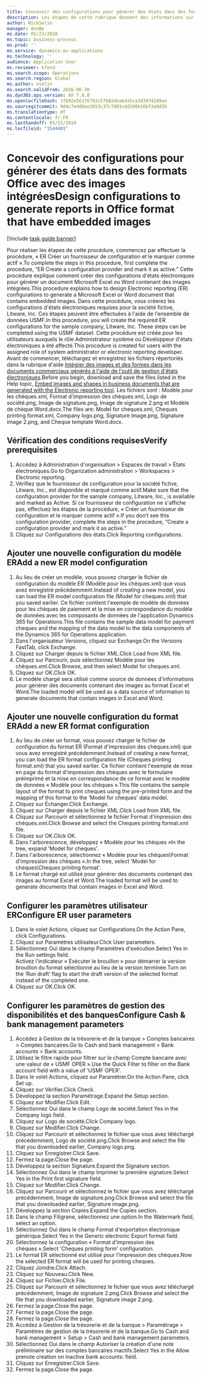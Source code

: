 ```yaml
---
title: Concevoir des configurations pour générer des états dans des formats Office avec des images intégrées
description: Les étapes de cette rubrique donnent des informations sur la création de configurations d'états électroniques qui génèrent des documents électroniques aux formats Microsoft Office (Excel et Word) qui contiennent des images intégrées.
author: NickSelin
manager: AnnBe
ms.date: 01/23/2018
ms.topic: business-process
ms.prod: ''
ms.service: dynamics-ax-applications
ms.technology: ''
audience: Application User
ms.reviewer: kfend
ms.search.scope: Operations
ms.search.region: Global
ms.author: nselin
ms.search.validFrom: 2016-06-30
ms.dyn365.ops.version: AX 7.0.0
ms.openlocfilehash: 1fb02e561f6792c57b924ba64a5ca3d3974289ee
ms.sourcegitcommit: 9d4c7edd0ae2053c37c7d81cdd180b16bf3a9d3b
ms.translationtype: HT
ms.contentlocale: fr-FR
ms.lasthandoff: 05/15/2019
ms.locfileid: "1544401"
---
```

# <a name="design-configurations-to-generate-reports-in-office-format-that-have-embedded-images"></a><span data-ttu-id="c922c-103">Concevoir des configurations pour générer des états dans des formats Office avec des images intégrées</span><span class="sxs-lookup"><span data-stu-id="c922c-103">Design configurations to generate reports in Office format that have embedded images</span></span>

[!include [task guide banner](../../includes/task-guide-banner.md)]

<span data-ttu-id="c922c-104">Pour réaliser les étapes de cette procédure, commencez par effectuer la procédure, « ER Créer un fournisseur de configuration et le marquer comme actif ».</span><span class="sxs-lookup"><span data-stu-id="c922c-104">To complete the steps in this procedure, first complete the procedure, “ER Create a configuration provider and mark it as active.”</span></span> <span data-ttu-id="c922c-105">Cette procédure explique comment créer des configurations d'états électroniques pour générer un document Microsoft Excel ou Word contenant des images intégrées.</span><span class="sxs-lookup"><span data-stu-id="c922c-105">This procedure explains how to design Electronic reporting (ER) configurations to generate a Microsoft Excel or Word document that contains embedded images.</span></span> <span data-ttu-id="c922c-106">Dans cette procédure, vous créerez les configurations d'états électroniques requises pour la société fictive, Litware, Inc. Ces étapes peuvent être effectuées à l'aide de l'ensemble de données USMF.</span><span class="sxs-lookup"><span data-stu-id="c922c-106">In this procedure, you will create the required ER configurations for the sample company, Litware, Inc. These steps can be completed using the USMF dataset.</span></span> <span data-ttu-id="c922c-107">Cette procédure est créée pour les utilisateurs auxquels le rôle Administrateur système ou Développeur d'états électroniques a été affecté.</span><span class="sxs-lookup"><span data-stu-id="c922c-107">This procedure is created for users with the assigned role of system administrator or electronic reporting developer.</span></span> <span data-ttu-id="c922c-108">Avant de commencer, téléchargez et enregistrez les fichiers répertoriés dans la rubrique d'aide [Intégrer des images et des formes dans les documents commerciaux générés à l'aide de l'outil de gestion d'états électroniques](../electronic-reporting-embed-images-shapes.md).</span><span class="sxs-lookup"><span data-stu-id="c922c-108">Before you begin, download and save the files listed in the Help topic, [Embed images and shapes in business documents that are generated with the Electronic reporting tool](../electronic-reporting-embed-images-shapes.md).</span></span> <span data-ttu-id="c922c-109">Les fichiers sont : Modèle pour les chèques.xml, Format d'impression des chèques.xml, Logo de société.png, Image de signature.png, Image de signature 2.png et Modèle de chèque Word.docx.</span><span class="sxs-lookup"><span data-stu-id="c922c-109">The files are: Model for cheques.xml, Cheques printing format.xml, Company logo.png, Signature image.png, Signature image 2.png, and Cheque template Word.docx.</span></span>

## <a name="verify-prerequisites"></a><span data-ttu-id="c922c-110">Vérification des conditions requises</span><span class="sxs-lookup"><span data-stu-id="c922c-110">Verify prerequisites</span></span>  
 1. <span data-ttu-id="c922c-111">Accédez à Administration d'organisation > Espaces de travail > États électroniques.</span><span class="sxs-lookup"><span data-stu-id="c922c-111">Go to Organization administration > Workspaces > Electronic reporting.</span></span>  
 2. <span data-ttu-id="c922c-112">Vérifiez que le fournisseur de configuration pour la société fictive, Litware, Inc., est disponible et marqué comme actif.</span><span class="sxs-lookup"><span data-stu-id="c922c-112">Make sure that the configuration provider for the sample company, Litware, Inc., is available and marked as Active.</span></span> <span data-ttu-id="c922c-113">Si ce fournisseur de configuration ne s'affiche pas, effectuez les étapes de la procédure, « Créer un fournisseur de configuration et le marquer comme actif ».</span><span class="sxs-lookup"><span data-stu-id="c922c-113">If you don’t see this configuration provider, complete the steps in the procedure, “Create a configuration provider and mark it as active.”</span></span>   
 3. <span data-ttu-id="c922c-114">Cliquez sur Configurations des états.</span><span class="sxs-lookup"><span data-stu-id="c922c-114">Click Reporting configurations.</span></span>  
 
## <a name="add-a-new-er-model-configuration"></a><span data-ttu-id="c922c-115">Ajouter une nouvelle configuration du modèle ER</span><span class="sxs-lookup"><span data-stu-id="c922c-115">Add a new ER model configuration</span></span>  
 1. <span data-ttu-id="c922c-116">Au lieu de créer un modèle, vous pouvez charger le fichier de configuration du modèle ER (Modèle pour les chèques.xml) que vous avez enregistré précédemment.</span><span class="sxs-lookup"><span data-stu-id="c922c-116">Instead of creating a new model, you can load the ER model configuration file (Model for cheques.xml) that you saved earlier.</span></span> <span data-ttu-id="c922c-117">Ce fichier contient l'exemple de modèle de données pour les chèques de paiement et la mise en correspondance du modèle de données avec les composants de données de l'application Dynamics 365 for Operations.</span><span class="sxs-lookup"><span data-stu-id="c922c-117">This file contains the sample data model for payment cheques and the mapping of the data model to the data components of the Dynamics 365 for Operations application.</span></span>   
 2. <span data-ttu-id="c922c-118">Dans l'organisateur Versions, cliquez sur Exchange.</span><span class="sxs-lookup"><span data-stu-id="c922c-118">On the Versions FastTab, click Exchange.</span></span>   
 3. <span data-ttu-id="c922c-119">Cliquez sur Charger depuis le fichier XML.</span><span class="sxs-lookup"><span data-stu-id="c922c-119">Click Load from XML file.</span></span>  
 4. <span data-ttu-id="c922c-120">Cliquez sur Parcourir, puis sélectionnez Modèle pour les chèques.xml.</span><span class="sxs-lookup"><span data-stu-id="c922c-120">Click Browse, and then select Model for cheques.xml.</span></span>   
 5. <span data-ttu-id="c922c-121">Cliquez sur OK.</span><span class="sxs-lookup"><span data-stu-id="c922c-121">Click OK.</span></span>  
 6. <span data-ttu-id="c922c-122">Le modèle chargé sera utilisé comme source de données d'informations pour générer des documents contenant des images au format Excel et Word.</span><span class="sxs-lookup"><span data-stu-id="c922c-122">The loaded model will be used as a data source of information to generate documents that contain images in Excel and Word.</span></span>  

## <a name="add-a-new-er-format-configuration"></a><span data-ttu-id="c922c-123">Ajouter une nouvelle configuration du format ER</span><span class="sxs-lookup"><span data-stu-id="c922c-123">Add a new ER format configuration</span></span>  
 1. <span data-ttu-id="c922c-124">Au lieu de créer un format, vous pouvez charger le fichier de configuration du format ER (Format d'impression des chèques.xml) que vous avez enregistré précédemment.</span><span class="sxs-lookup"><span data-stu-id="c922c-124">Instead of creating a new format, you can load the ER format configuration file (Cheques printing format.xml) that you saved earlier.</span></span> <span data-ttu-id="c922c-125">Ce fichier contient l'exemple de mise en page du format d'impression des chèques avec le formulaire préimprimé et la mise en correspondance de ce format avec le modèle de données « Modèle pour les chèques ».</span><span class="sxs-lookup"><span data-stu-id="c922c-125">This file contains the sample layout of the format to print cheques using the pre-printed form and the mapping of this format to the ‘Model for cheques’ data model.</span></span>   
 2. <span data-ttu-id="c922c-126">Cliquez sur Échanger.</span><span class="sxs-lookup"><span data-stu-id="c922c-126">Click Exchange.</span></span>  
 3. <span data-ttu-id="c922c-127">Cliquez sur Charger depuis le fichier XML.</span><span class="sxs-lookup"><span data-stu-id="c922c-127">Click Load from XML file.</span></span>  
 4. <span data-ttu-id="c922c-128">Cliquez sur Parcourir et sélectionnez le fichier Format d'impression des chèques.xml.</span><span class="sxs-lookup"><span data-stu-id="c922c-128">Click Browse and select the Cheques printing format.xml file.</span></span>   
 5. <span data-ttu-id="c922c-129">Cliquez sur OK.</span><span class="sxs-lookup"><span data-stu-id="c922c-129">Click OK.</span></span>  
 6. <span data-ttu-id="c922c-130">Dans l'arborescence, développez « Modèle pour les chèques »</span><span class="sxs-lookup"><span data-stu-id="c922c-130">In the tree, expand 'Model for cheques'.</span></span>  
 7. <span data-ttu-id="c922c-131">Dans l'arborescence, sélectionnez « Modèle pour les chèques\Format d'impression des chèques ».</span><span class="sxs-lookup"><span data-stu-id="c922c-131">In the tree, select 'Model for cheques\Cheques printing format'.</span></span>  
 8. <span data-ttu-id="c922c-132">Le format chargé est utilisé pour générer des documents contenant des images au format Excel et Word.</span><span class="sxs-lookup"><span data-stu-id="c922c-132">The loaded format will be used to generate documents that contain images in Excel and Word.</span></span>   

## <a name="configure-er-user-parameters"></a><span data-ttu-id="c922c-133">Configurer les paramètres utilisateur ER</span><span class="sxs-lookup"><span data-stu-id="c922c-133">Configure ER user parameters</span></span>  
 1. <span data-ttu-id="c922c-134">Dans le volet Actions, cliquez sur Configurations.</span><span class="sxs-lookup"><span data-stu-id="c922c-134">On the Action Pane, click Configurations.</span></span>  
 2. <span data-ttu-id="c922c-135">Cliquez sur Paramètres utilisateur.</span><span class="sxs-lookup"><span data-stu-id="c922c-135">Click User parameters.</span></span>  
 3. <span data-ttu-id="c922c-136">Sélectionnez Oui dans le champ Paramètres d'exécution.</span><span class="sxs-lookup"><span data-stu-id="c922c-136">Select Yes in the Run settings field.</span></span>  
  <span data-ttu-id="c922c-137">Activez l'indicateur « Exécuter le brouillon » pour démarrer la version brouillon du format sélectionné au lieu de la version terminée.</span><span class="sxs-lookup"><span data-stu-id="c922c-137">Turn on the ‘Run draft’ flag to start the draft version of the selected format instead of the completed one.</span></span>  
 4. <span data-ttu-id="c922c-138">Cliquez sur OK.</span><span class="sxs-lookup"><span data-stu-id="c922c-138">Click OK.</span></span>  

## <a name="configure-cash--bank-management-parameters"></a><span data-ttu-id="c922c-139">Configurer les paramètres de gestion des disponibilités et des banques</span><span class="sxs-lookup"><span data-stu-id="c922c-139">Configure Cash & bank management parameters</span></span>  
 1. <span data-ttu-id="c922c-140">Accédez à Gestion de la trésorerie et de la banque > Comptes bancaires > Comptes bancaires.</span><span class="sxs-lookup"><span data-stu-id="c922c-140">Go to Cash and bank management > Bank accounts > Bank accounts.</span></span>  
 2. <span data-ttu-id="c922c-141">Utilisez le filtre rapide pour filtrer sur le champ Compte bancaire avec une valeur de « USMF OPER ».</span><span class="sxs-lookup"><span data-stu-id="c922c-141">Use the Quick Filter to filter on the Bank account field with a value of 'USMF OPER'.</span></span>  
 3. <span data-ttu-id="c922c-142">Dans le volet Actions, cliquez sur Paramétrer.</span><span class="sxs-lookup"><span data-stu-id="c922c-142">On the Action Pane, click Set up.</span></span>  
 4. <span data-ttu-id="c922c-143">Cliquez sur Vérifier.</span><span class="sxs-lookup"><span data-stu-id="c922c-143">Click Check.</span></span>  
 5. <span data-ttu-id="c922c-144">Développez la section Paramétrage.</span><span class="sxs-lookup"><span data-stu-id="c922c-144">Expand the Setup section.</span></span>  
 6. <span data-ttu-id="c922c-145">Cliquez sur Modifier.</span><span class="sxs-lookup"><span data-stu-id="c922c-145">Click Edit.</span></span>  
 7. <span data-ttu-id="c922c-146">Sélectionnez Oui dans le champ Logo de société.</span><span class="sxs-lookup"><span data-stu-id="c922c-146">Select Yes in the Company logo field.</span></span>  
 8. <span data-ttu-id="c922c-147">Cliquez sur Logo de société.</span><span class="sxs-lookup"><span data-stu-id="c922c-147">Click Company logo.</span></span>  
 9. <span data-ttu-id="c922c-148">Cliquez sur Modifier.</span><span class="sxs-lookup"><span data-stu-id="c922c-148">Click Change.</span></span>  
 10. <span data-ttu-id="c922c-149">Cliquez sur Parcourir et sélectionnez le fichier que vous avez téléchargé précédemment, Logo de société.png.</span><span class="sxs-lookup"><span data-stu-id="c922c-149">Click Browse and select the file that you downloaded earlier, Company logo.png.</span></span>   
 11. <span data-ttu-id="c922c-150">Cliquez sur Enregistrer.</span><span class="sxs-lookup"><span data-stu-id="c922c-150">Click Save.</span></span>  
 12. <span data-ttu-id="c922c-151">Fermez la page.</span><span class="sxs-lookup"><span data-stu-id="c922c-151">Close the page.</span></span>  
 13. <span data-ttu-id="c922c-152">Développez la section Signature.</span><span class="sxs-lookup"><span data-stu-id="c922c-152">Expand the Signature section.</span></span>  
 14. <span data-ttu-id="c922c-153">Sélectionnez Oui dans le champ Imprimer la première signature.</span><span class="sxs-lookup"><span data-stu-id="c922c-153">Select Yes in the Print first signature field.</span></span>  
 15. <span data-ttu-id="c922c-154">Cliquez sur Modifier.</span><span class="sxs-lookup"><span data-stu-id="c922c-154">Click Change.</span></span>  
 16. <span data-ttu-id="c922c-155">Cliquez sur Parcourir et sélectionnez le fichier que vous avez téléchargé précédemment, Image de signature.png.</span><span class="sxs-lookup"><span data-stu-id="c922c-155">Click Browse and select the file that you downloaded earlier, Signature image.png.</span></span>   
 17. <span data-ttu-id="c922c-156">Développez la section Copies.</span><span class="sxs-lookup"><span data-stu-id="c922c-156">Expand the Copies section.</span></span>  
 18. <span data-ttu-id="c922c-157">Dans le champ Filigrane, sélectionnez une option.</span><span class="sxs-lookup"><span data-stu-id="c922c-157">In the Watermark field, select an option.</span></span>  
 19. <span data-ttu-id="c922c-158">Sélectionnez Oui dans le champ Format d'exportation électronique générique.</span><span class="sxs-lookup"><span data-stu-id="c922c-158">Select Yes in the Generic electronic Export format field.</span></span>  
 20. <span data-ttu-id="c922c-159">Sélectionnez la configuration « Format d'impression des chèques ».</span><span class="sxs-lookup"><span data-stu-id="c922c-159">Select 'Cheques printing form' configuration.</span></span>  
 21. <span data-ttu-id="c922c-160">Le format ER sélectionné est utilisé pour l'impression des chèques.</span><span class="sxs-lookup"><span data-stu-id="c922c-160">Now the selected ER format will be used for printing cheques.</span></span>  
 22. <span data-ttu-id="c922c-161">Cliquez Joindre.</span><span class="sxs-lookup"><span data-stu-id="c922c-161">Click Attach.</span></span>  
 23. <span data-ttu-id="c922c-162">Cliquez sur Nouveau.</span><span class="sxs-lookup"><span data-stu-id="c922c-162">Click New.</span></span>  
 24. <span data-ttu-id="c922c-163">Cliquez sur Fichier.</span><span class="sxs-lookup"><span data-stu-id="c922c-163">Click File.</span></span>  
 25. <span data-ttu-id="c922c-164">Cliquez sur Parcourir et sélectionnez le fichier que vous avez téléchargé précédemment, Image de signature 2.png.</span><span class="sxs-lookup"><span data-stu-id="c922c-164">Click Browse and select the file that you downloaded earlier, Signature image 2.png.</span></span>   
 26. <span data-ttu-id="c922c-165">Fermez la page.</span><span class="sxs-lookup"><span data-stu-id="c922c-165">Close the page.</span></span>  
 27. <span data-ttu-id="c922c-166">Fermez la page.</span><span class="sxs-lookup"><span data-stu-id="c922c-166">Close the page.</span></span>  
 28. <span data-ttu-id="c922c-167">Fermez la page.</span><span class="sxs-lookup"><span data-stu-id="c922c-167">Close the page.</span></span>  
 29. <span data-ttu-id="c922c-168">Accédez à Gestion de la trésorerie et de la banque > Paramétrage > Paramètres de gestion de la trésorerie et de la banque.</span><span class="sxs-lookup"><span data-stu-id="c922c-168">Go to Cash and bank management > Setup > Cash and bank management parameters.</span></span>  
 30. <span data-ttu-id="c922c-169">Sélectionnez Oui dans le champ Autoriser la création d'une note préliminaire sur des comptes bancaires inactifs.</span><span class="sxs-lookup"><span data-stu-id="c922c-169">Select Yes in the Allow prenote creation on inactive bank accounts: field.</span></span>  
 31. <span data-ttu-id="c922c-170">Cliquez sur Enregistrer.</span><span class="sxs-lookup"><span data-stu-id="c922c-170">Click Save.</span></span>  
 32. <span data-ttu-id="c922c-171">Fermez la page.</span><span class="sxs-lookup"><span data-stu-id="c922c-171">Close the page.</span></span>  
